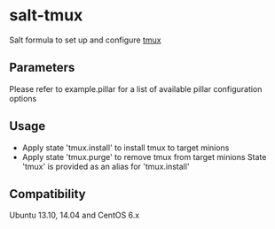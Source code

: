 salt-tmux
=========

Salt formula to set up and configure [tmux](tmux@tmuxhub.com:teddyphreak/salt-tmux.tmux)

Parameters
------------
Please refer to example.pillar for a list of available pillar configuration options

Usage
-----
- Apply state 'tmux.install' to install tmux to target minions
- Apply state 'tmux.purge' to remove tmux from target minions
State 'tmux' is provided as an alias for 'tmux.install'

Compatibility
-------------
Ubuntu 13.10, 14.04 and CentOS 6.x
